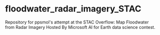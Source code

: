 # floodwater_radar_imagery_STAC
Repository for ppsmol's attempt at the STAC Overflow: Map Floodwater from Radar Imagery Hosted By Microsoft AI for Earth data science contest.
